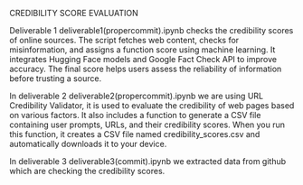 CREDIBILITY SCORE EVALUATION

Deliverable 1 deliverable1(propercommit).ipynb checks the credibility scores of online sources. The script fetches web content, checks for misinformation, and assigns a function score using machine learning. It integrates Hugging Face models and Google Fact Check API to improve accuracy. The final score helps users assess the reliability of information before trusting a source.

In deliverable 2 deliverable2(propercommit).ipynb we are using URL Credibility Validator, it is used to evaluate the credibility of web pages based on various factors. It also includes a function to generate a CSV file containing user prompts, URLs, and their credibility scores. When you run this function, it creates a CSV file named credibility_scores.csv and automatically downloads it to your device.

In deliverable 3 deliverable3(commit).ipynb we extracted data from github which are checking the credibility scores. 



